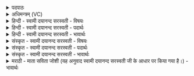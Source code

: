 <details><summary>पदपाठः</summary>

म॒हः। अ॒ग्नेः। स॒मि॒धा॒नस्येति॑ सम्ऽइधा॒नस्य॑। शर्म॑णि। अना॑गाः। मि॒त्रे। वरु॑णे। स्व॒स्तये॑। श्रेष्ठे॑। स्या॒म॒। स॒वि॒तुः। सवी॑मनि। तत्। दे॒वाना॑म्। अवः॑। अ॒द्य। वृ॒णी॒म॒हे॒। १७।
</details>

<details><summary>अधिमन्त्रम् (VC)</summary>

- सविता देवता
- लुशो धानाक ऋषिः
- भुरिक्त्रिष्टुप्
- धैवतः
</details>

<details><summary>हिन्दी - स्वामी दयानन्द सरस्वती - विषयः</summary>

फिर उसी विषय को अगले मन्त्र में कहा है ॥
</details>

<details><summary>हिन्दी - स्वामी दयानन्द सरस्वती - पदार्थः</summary>

पदार्थान्वयभाषाः -  हम राजपुरुष (महः) बड़े (समिधानस्य) प्रकाशमान (अग्नेः) विज्ञानवान् सभापति के (शर्मणि) आश्रय में (श्रेष्ठे) श्रेष्ठ (मित्रे) मित्र और (वरुणे) स्वीकार के योग्य मनुष्यों के निमित्त (अनागाः) अपराधरहित (स्याम) हों, (अद्य) आज (सवितुः) सब जगत् के उत्पादक परमेश्वर की (सवीमनि) आज्ञा में वर्त्तमान (स्वस्तये) सुख के लिये (देवानाम्) विद्वानों के (तत्) उस वेदोक्त (अवः) रक्षा आदि कर्म को (वृणीमहे) स्वीकार करते हैं ॥१७ ॥
</details>

<details><summary>हिन्दी - स्वामी दयानन्द सरस्वती - भावार्थः</summary>

भावार्थभाषाः -  धार्मिक विद्वान् राजपुरुषों को चाहिये कि अधर्म को छोड़ धर्म में प्रवृत्त हों, परमेश्वर की सृष्टि में विविध प्रकार की रचना देख अपनी और दूसरों की रक्षा कर ईश्वर का धन्यवाद किया करें ॥१७ ॥
</details>

<details><summary>संस्कृत - स्वामी दयानन्द सरस्वती - विषयः</summary>

पुनस्तमेव विषयमाह ॥
</details>

<details><summary>संस्कृत - स्वामी दयानन्द सरस्वती - पदार्थः</summary>

पदार्थान्वयभाषाः -  वयं राजपुरुषा महः समिधानस्याग्नेः शर्मणि श्रेष्ठे मित्रे वरुणे चानागाः स्याम। अद्य सवितुः सवीमनि वर्त्तमानाः स्वस्तये देवानां तदवो वृणीमहे ॥१७ ॥
</details>

<details><summary>संस्कृत - स्वामी दयानन्द सरस्वती - भावार्थः</summary>

भावार्थभाषाः -  धार्मिकविद्वद्भी राजपुरुषैरधर्मं विहाय धर्मे प्रवर्त्तित्वा परमेश्वरस्य सृष्टौ विविधा रचना दृष्ट्वा स्वेषामन्येषां च रक्षणं विधायेश्वरस्य धन्यवादा वाच्याः ॥१७ ॥
</details>

<details><summary>मराठी - माता सविता जोशी (यह अनुवाद स्वामी दयानन्द सरस्वती जी के आधार पर किया गया है।) - भावार्थः</summary>

भावार्थभाषाः -  धार्मिक विद्वान राजपुरुषांनी अधर्म सोडून धर्माचे पालन करावे. परमेश्वराने निर्माण केलेल्या सृष्टीला पाहून आपले व इतरांचे रक्षण करावे आणि ईश्वराला धन्यवाद द्यावेत.
</details>